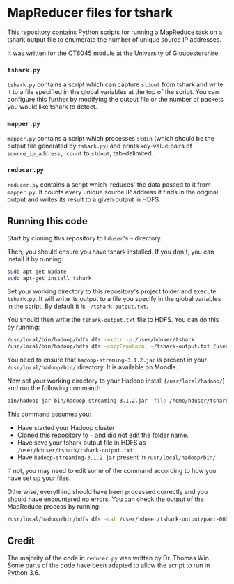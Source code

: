 # MapReducer files for tshark
This repository contains Python scripts for running a MapReduce task on a tshark output file to enumerate the number of unique source IP addresses.

It was written for the CT6045 module at the University of Gloucestershire.

### `tshark.py`
`tshark.py` contains a script which can capture `stdout` from tshark and write it to a file specified in the global variables at the top of the script. You can configure this further by modifying the output file or the number of packets you would like tshark to detect.

### `mapper.py`
`mapper.py` contains a script which processes `stdin` (which should be the output file generated by `tshark.py`) and prints key-value pairs of `source_ip_address, count` to `stdout`, tab-delimited.

### `reducer.py`
`reducer.py` contains a script which 'reduces' the data passed to it from `mapper.py`. It counts every unique source IP address it finds in the original output and writes its result to a given output in HDFS.

## Running this code
Start by cloning this repository to `hduser`'s `~` directory.

Then, you should ensure you have tshark installed. If you don't, you can install it by running:
```bash
sudo apt-get update
sudo apt-get install tshark
```

Set your working directory to this repository's project folder and execute `tshark.py`. It will write its output to a file you specify in the global variables in the script. By default it is `~/tshark-output.txt`.

You should then write the `tshark-output.txt` file to HDFS. You can do this by running:
```bash
/usr/local/bin/hadoop/hdfs dfs -mkdir -p /user/hduser/tshark
/usr/local/bin/hadoop/hdfs dfs -copyFromLocal ~/tshark-output.txt /user/hduser/tshark/tshark-output.txt
```

You need to ensure that `hadoop-straming-3.1.2.jar` is present in your `/usr/local/hadoop/bin/` directory. It is available on Moodle. 

Now set your working directory to your Hadoop install (`/usr/local/hadoop/`) and run the following command:
```bash
bin/hadoop jar bin/hadoop-streaming-3.1.2.jar -file /home/hduser/tshark-mapreducer/mapper.py -mapper /home/hduser/tshark-mapreducer/mapper.py -file /home/hduser/tshark-mapreducer/reducer.py -reducer /home/hduser/tshark-mapreducer/reducer.py -input /user/hduser/tshark/tshark-output.txt -output /user/hduser/tshark-output
```

This command assumes you:
* Have started your Hadoop cluster
* Cloned this repository to `~` and did not edit the folder name.
* Have save your tshark output file in HDFS as `/user/hduser/tshark/tshark-output.txt`
* Have `hadoop-streaming-3.1.2.jar` present in `/usr/local/hadoop/bin/`

If not, you may need to edit some of the command according to how you have set up your files.

Otherwise, everything should have been processed correctly and you should have encountered no errors. You can check the output of the MapReduce process by running:
```bash
/usr/local/hadoop/bin/hdfs dfs -cat /user/hduser/tshark-output/part-00000
```

## Credit
The majority of the code in `reducer.py` was written by Dr. Thomas Win. Some parts of the code have been adapted to allow the script to run in Python 3.6.
